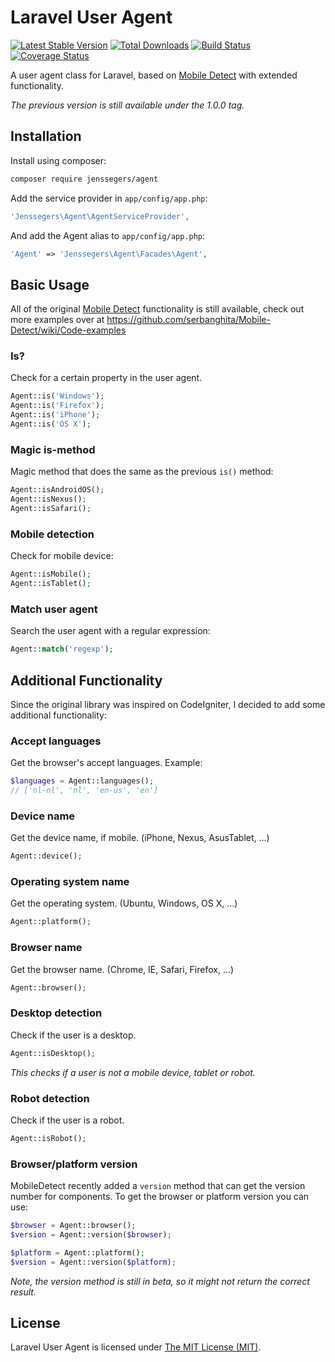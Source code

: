 Laravel User Agent
==================

[![Latest Stable Version](http://img.shields.io/github/release/jenssegers/laravel-agent.svg)](https://packagist.org/packages/jenssegers/agent) [![Total Downloads](http://img.shields.io/packagist/dm/jenssegers/agent.svg)](https://packagist.org/packages/jenssegers/agent) [![Build Status](http://img.shields.io/travis/jenssegers/laravel-agent.svg)](https://travis-ci.org/jenssegers/laravel-agent) [![Coverage Status](http://img.shields.io/coveralls/jenssegers/laravel-agent.svg)](https://coveralls.io/r/jenssegers/laravel-agent)

A user agent class for Laravel, based on [Mobile Detect](https://github.com/serbanghita/Mobile-Detect) with extended functionality.

*The previous version is still available under the 1.0.0 tag.*

Installation
------------

Install using composer:

```bash
composer require jenssegers/agent
```

Add the service provider in `app/config/app.php`:

```php
'Jenssegers\Agent\AgentServiceProvider',
```

And add the Agent alias to `app/config/app.php`:
```php
'Agent' => 'Jenssegers\Agent\Facades\Agent',
```

Basic Usage
-----------

All of the original [Mobile Detect](https://github.com/serbanghita/Mobile-Detect) functionality is still available, check out more examples over at https://github.com/serbanghita/Mobile-Detect/wiki/Code-examples

### Is?

Check for a certain property in the user agent.

```php
Agent::is('Windows');
Agent::is('Firefox');
Agent::is('iPhone');
Agent::is('OS X');
```

### Magic is-method

Magic method that does the same as the previous `is()` method:

```php
Agent::isAndroidOS();
Agent::isNexus();
Agent::isSafari();
```

### Mobile detection

Check for mobile device:

```php
Agent::isMobile();
Agent::isTablet();
```

### Match user agent

Search the user agent with a regular expression:

```php
Agent::match('regexp');
```

Additional Functionality
------------------------

Since the original library was inspired on CodeIgniter, I decided to add some additional functionality:

### Accept languages

Get the browser's accept languages. Example:

```php
$languages = Agent::languages();
// ['nl-nl', 'nl', 'en-us', 'en']
```

### Device name

Get the device name, if mobile. (iPhone, Nexus, AsusTablet, ...)

```php
Agent::device();
```

### Operating system name

Get the operating system. (Ubuntu, Windows, OS X, ...)

```php
Agent::platform();
```

### Browser name

Get the browser name. (Chrome, IE, Safari, Firefox, ...)

```php
Agent::browser();
```
	
### Desktop detection

Check if the user is a desktop.

```php
Agent::isDesktop();
```

*This checks if a user is not a mobile device, tablet or robot.*

### Robot detection

Check if the user is a robot.

```php
Agent::isRobot();
```

### Browser/platform version

MobileDetect recently added a `version` method that can get the version number for components. To get the browser or platform version you can use:

```php
$browser = Agent::browser();
$version = Agent::version($browser);

$platform = Agent::platform();
$version = Agent::version($platform);
```

*Note, the version method is still in beta, so it might not return the correct result.*

## License

Laravel User Agent is licensed under [The MIT License (MIT)](LICENSE).
